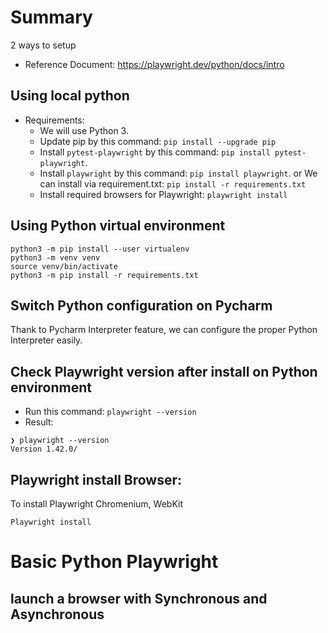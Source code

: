 # Summary 
2 ways to setup
- Reference Document: https://playwright.dev/python/docs/intro

## Using local python
- Requirements:
    + We will use Python 3.
    + Update pip by this command: `pip install --upgrade pip` 
    + Install `pytest-playwright` by this command: `pip install pytest-playwright`.
    + Install `playwright` by this command: `pip install playwright`.
or We can install via requirement.txt: `pip install -r requirements.txt`
    + Install required browsers for Playwright: `playwright install`

## Using Python virtual environment

```
python3 -m pip install --user virtualenv
python3 -m venv venv
source venv/bin/activate
python3 -m pip install -r requirements.txt
```

## Switch Python configuration on Pycharm
Thank to Pycharm Interpreter feature, we can configure the proper Python Interpreter easily.

## Check Playwright version after install on Python environment
- Run this command: ```playwright --version```
- Result:
```angular2html
❯ playwright --version
Version 1.42.0/
```
## Playwright install Browser:
To install Playwright Chromenium, WebKit
```angular2html
Playwright install
```
# Basic Python Playwright

## launch a browser with Synchronous and Asynchronous 
